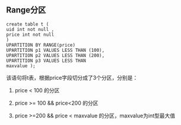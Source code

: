

## Range分区

``` 
create table t (
uid int not null , 
price int not null 
)
UPARTITION BY RANGE(price) 
UPARTITION p1 VALUES LESS THAN (100),
UPARTITION p2 VALUES LESS THAN (200), 
UPARTITION p3 VALUES LESS THAN
maxvalue ); 
``` 

该语句将t表，根据price字段切分成了3个分区，分别是：

1. price < 100 的分区

2. price \>= 100 && price<200 的分区

3. price \>=200 && price < maxvalue 的分区，maxvalue为int型最大值
